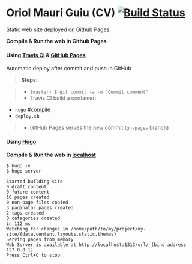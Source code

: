 # Oriol Mauri Guiu (CV) [![Build Status](https://travis-ci.org/maguri/cv.svg?branch=master)](https://travis-ci.org/maguri/cv)
Static web site deployed on Github Pages.

**Compile & Run the web in Github Pages**
#### Using [Travis CI](https://travis-ci.org/) & [GitHub Pages](https://pages.github.com/) ####

Automatic deploy after commit and push in GitHub

> **Steps:**

> - `(master) $ git commit -a -m "Commit comment"`
> - Travis CI build a container:
 - `hugo` #compile
 - `deploy.sh`
> - GitHub Pages serves the new commit (`gh-pages` branch)



#### Using [Hugo](https://gohugo.io/) ####

**Compile & Run the web in [localhost](http://localhost:1313)**
```
$ hugo -v
$ hugo server

Started building site
0 draft content
0 future content
10 pages created
0 non-page files copied
3 paginator pages created
2 tags created
0 categories created
in 112 ms
Watching for changes in /home/path/to/my/project/my-site/{data,content,layouts,static,themes}
Serving pages from memory
Web Server is available at http://localhost:1313/url/ (bind address 127.0.0.1)
Press Ctrl+C to stop
```
